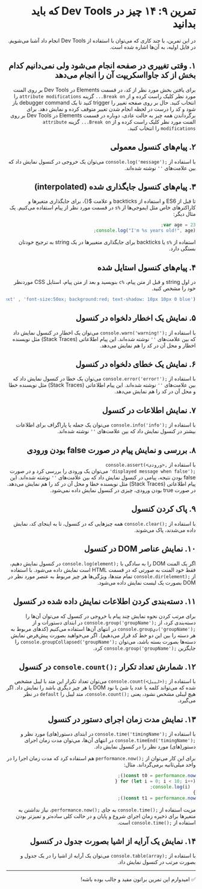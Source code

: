 <div dir="rtl">

# تمرین ۹: ۱۴ چیز در Dev Tools که باید بدانید

در این تمرین، با چند کاری که می‌توان با استفاده از Dev Tools انجام داد آشنا می‌شویم. در فایل اولیه، به آن‌ها اشاره شده است.

## ۱. وقتی تغییری در صفحه انجام می‌شود ولی نمی‌دانیم کدام بخش از کد جاوااسکریپت آن را انجام می‌دهد

برای یافتن بخش مورد نظر از کد، در قسمت Elements در Dev Tools بر روی المنت مورد نظر کلیک راست کرده و از `Break on...` گزینه `attribute modifications` را انتخاب کنید. حال بر روی صفحه تغییر را trigger کنید تا یک debugger command باز شود و کد را درست در لحظه انجام شدن تغییر متوقف کرده و نمایش دهد. برای برگرداندن همه چیز به حالت عادی، دوباره در قسمت Elements در Dev Tools بر روی المنت مورد نظر کلیک راست کرده و از `Break on...` گزینه `attribute modifications` را انتخاب کنید.

## ۲. پیام‌های کنسول معمولی

با استفاده از <span dir="ltr"><code>console.log('message');</code></span> می‌توان یک خروجی در کنسول نمایش داد که بین علامت‌های `''` نوشته شده‌اند.

## ۳. پیام‌های کنسول جایگذاری شده (interpolated)

تا قبل از ES6 و استفاده از backticks و علامت ${}، برای جایگذاری متغیرها و کاراکترهای خاص مثل ایموجی‌ها از `%s` در قسمت مورد نظر از پیام استفاده می‌کنیم. یک مثال دیگر:

``` javascript
var age = 23;
console.log("I'm %s years old!", age);
```

استفاده از `%s` یا backticks برای جایگذاری متغییرها در یک string به ترجیح خودتان بستگی دارد.

## ۴. پیام‌های کنسول استایل شده

در اول string و قبل از متن پیام، `%c` بنویسید و بعد از متن پیام، استایل CSS موردنظر خود را مشخص کنید.

``` javascript
console.log('%c I am some great text' , 'font-size:50ox; background:red; text-shadow: 10px 10px 0 blue');
```

## ۵. نمایش یک اخطار دلخواه در کنسول

با استفاده از <span dir="ltr"><code>console.warn('warning!');</code></span> می‌توان یک اخطار در کنسول نمایش داد که بین علامت‌های `''` نوشته شده‌اند. این پیام اطلاعاتی (Stack Traces) مثل نویسنده اخطار و محل آن در کد را هم نمایش می‌دهد.

## ۶. نمایش یک خطای دلخواه در کنسول

با استفاده از <span dir="ltr"><code>console.error('error!');</code></span> می‌توان یک خطا در کنسول نمایش داد که بین علامت‌های `''` نوشته شده‌اند. این پیام اطلاعاتی (Stack Traces) مثل نویسنده خطا و محل آن در کد را هم نمایش می‌دهد.

## ۷. نمایش اطلاعات در کنسول

با استفاده از <span dir="ltr"><code>console.info('info');</code></span> می‌توان یک جمله یا پاراگراف برای اطلاعات بیشتر در کنسول نمایش داد که بین علامت‌های `''` نوشته شده‌اند.

## ۸. بررسی و نمایش پیام در صورت false بودن ورودی

با استفاده از <span dir="ltr"><code>console.assert(<ورودی>, 'displayed message when false');</code></span> می‌توان یک ورودی را بررسی کرد و در صورت false بودن نتیجه، پیامی در کنسول نمایش داد که بین علامت‌های `''` نوشته شده‌اند. این پیام اطلاعاتی (Stack Traces) مثل نویسنده خطا و محل آن در کد را هم نمایش می‌دهد. در صورت true بودن ورودی، چیزی در کنسول نمایش داده نمی‌شود.

## ۹. پاک کردن کنسول

با استفاده از <span dir="ltr"><code>console.clear();</code></span> همه چیزهایی که در کنسول، تا به اینجای کد، نمایش داده می‌شدند، پاک می‌شوند.

## ۱۰. نمایش عناصر DOM در کنسول

اگر یک المنت DOM را به سادگی با <span dir="ltr"><code>console.log(element);</code></span> در کنسول نمایش دهیم، فقط خود المنت به صورتی که در قسمت HTML است نمایش داده می‌شود. با استفاده از <span dir="ltr"><code>console.dir(element);</code></span> تمام متدها، ویژگی‌ها هر چیز مربوط به عنصر مورد نظر در DOM بصورت یک لیست نمایش داده می‌شود.

## ۱۱. دسته‌بندی کردن اطلاعات نمایش داده شده در کنسول

برای مرتب کردن نحوه نمایش چند پیام یا خروجی در کنسول که می‌توان آن‌ها را دسته‌بندی کرد، از <span dir="ltr"><code>console.group('groupName');</code></span> در ابتدای دستورات و از <span dir="ltr"><code>console.groupٍدی('groupName');</code></span> در انتهای آن‌ها استفاده می‌کنیم (کدهای مربوط به هر دسته را بین این دو خط کد قرار می‌دهیم). اگر می‌خواهید بصورت پیش‌فرض نمایش دسته‌ها بصورت بسته باشد، می‌توان <span dir="ltr"><code>console.groupCollapsed('groupName');</code></span> را جایگزین <span dir="ltr"><code>console.group('groupName');</code></span> کرد.

## ۱۲. شمارش تعداد تکرار <span dir="ltr"><code>console.count();</code></span> در کنسول

با استفاده از <span dir="ltr"><code>console.count(<لیبل>);</code></span> می‌توان تعداد تکرار این متد با لیبل مشخص شده که می‌تواند کلمه یا عدد یا شئ یا نود DOM یا هر چیز دیگری باشد را نمایش داد. اگر هیچ لیبلی مشخص نشود، یعنی <span dir="ltr"><code>console.count();</code></span>، متد لیبل را `default` در نظر می‌گیرد.

## ۱۳. نمایش مدت زمان اجرای دستور در کنسول

با استفاده از <span dir="ltr"><code>console.time('timingName');</code></span> در ابتدای دستور(های) مورد نظر و <span dir="ltr"><code>console.timeEnd('timingName');</code></span> در انتهای آن‌ها، می‌توان مدت زمان اجرای دستور(های) مورد  نظر را در کنسول نمایش داد.

برای این کار می‌توان از <span dir="ltr"><code>performance.now();</code></span> هم استفاده کرد که مدت زمان اجرا را در واحد میلی‌ثانیه برمی‌گرداند. مثال:

``` javascript
const t0 = performance.now();
for (let i = 0; i < 10; i++) {
  console.log(i);
}
const t1 = performance.now();
```

مزیت استفاده از <span dir="ltr"><code>console.time();</code></span> به جای <span dir="ltr"><code>performance.now();</code></span>، نیاز نداشتن به متغیرها برای ذخیره زمان اجرای شروع و پایان و در حالت کلی ساده‌تر و تمیزتر بودن استفاده از <span dir="ltr"><code>console.time();</code></span> است.

## ۱۴. نمایش یک آرایه از اشیا بصورت جدول در کنسول

با استفاده از <span dir="ltr"><code>console.table(array);</code></span> می‌توان یک آرایه از اشیا را در یک جدول و بصورت مرتب در کنسول نمایش داد.

---

✅ امیدوارم این تمرین براتون مفید و جالب بوده باشه!

</div>